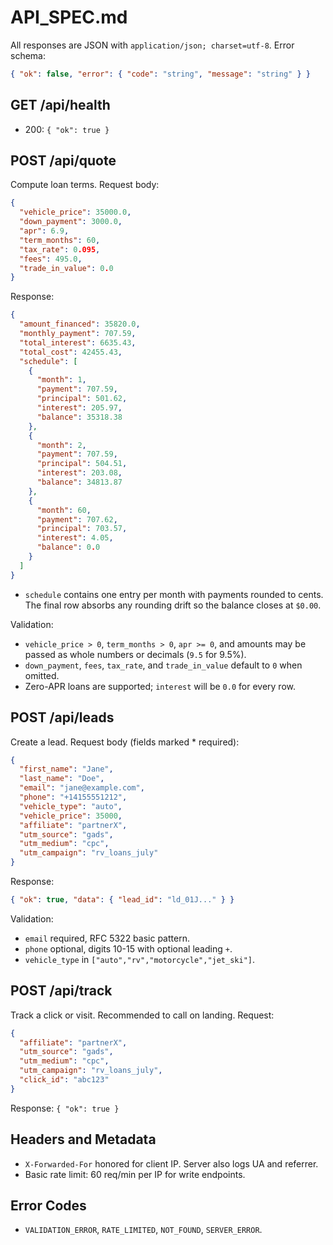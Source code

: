 # API_SPEC.md

All responses are JSON with `application/json; charset=utf-8`. Error schema:

```json
{ "ok": false, "error": { "code": "string", "message": "string" } }
```

## GET /api/health

- 200: `{ "ok": true }`

## POST /api/quote

Compute loan terms.
Request body:

```json
{
  "vehicle_price": 35000.0,
  "down_payment": 3000.0,
  "apr": 6.9,
  "term_months": 60,
  "tax_rate": 0.095,
  "fees": 495.0,
  "trade_in_value": 0.0
}
```

Response:

```json
{
  "amount_financed": 35820.0,
  "monthly_payment": 707.59,
  "total_interest": 6635.43,
  "total_cost": 42455.43,
  "schedule": [
    {
      "month": 1,
      "payment": 707.59,
      "principal": 501.62,
      "interest": 205.97,
      "balance": 35318.38
    },
    {
      "month": 2,
      "payment": 707.59,
      "principal": 504.51,
      "interest": 203.08,
      "balance": 34813.87
    },
    {
      "month": 60,
      "payment": 707.62,
      "principal": 703.57,
      "interest": 4.05,
      "balance": 0.0
    }
  ]
}
```

- `schedule` contains one entry per month with payments rounded to cents. The final row absorbs any rounding drift so the balance closes at `$0.00`.

Validation:

- `vehicle_price > 0`, `term_months > 0`, `apr >= 0`, and amounts may be passed as whole numbers or decimals (`9.5` for 9.5%).
- `down_payment`, `fees`, `tax_rate`, and `trade_in_value` default to `0` when omitted.
- Zero-APR loans are supported; `interest` will be `0.0` for every row.

## POST /api/leads

Create a lead.
Request body (fields marked * required):

```json
{
  "first_name": "Jane",
  "last_name": "Doe",
  "email": "jane@example.com",
  "phone": "+14155551212",
  "vehicle_type": "auto",
  "vehicle_price": 35000,
  "affiliate": "partnerX",
  "utm_source": "gads",
  "utm_medium": "cpc",
  "utm_campaign": "rv_loans_july"
}
```

Response:

```json
{ "ok": true, "data": { "lead_id": "ld_01J..." } }
```

Validation:

- `email` required, RFC 5322 basic pattern.
- `phone` optional, digits 10-15 with optional leading `+`.
- `vehicle_type` in `["auto","rv","motorcycle","jet_ski"]`.

## POST /api/track

Track a click or visit. Recommended to call on landing.
Request:

```json
{
  "affiliate": "partnerX",
  "utm_source": "gads",
  "utm_medium": "cpc",
  "utm_campaign": "rv_loans_july",
  "click_id": "abc123"
}
```

Response: `{ "ok": true }`

## Headers and Metadata

- `X-Forwarded-For` honored for client IP. Server also logs UA and referrer.
- Basic rate limit: 60 req/min per IP for write endpoints.

## Error Codes

- `VALIDATION_ERROR`, `RATE_LIMITED`, `NOT_FOUND`, `SERVER_ERROR`.
